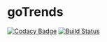 # goTrends
[![Codacy Badge](https://api.codacy.com/project/badge/Grade/c8bbf98332ec47b5bb7de5dcd66dd983)](https://www.codacy.com?utm_source=github.com&amp;utm_medium=referral&amp;utm_content=sedatcyalcin/goTrends&amp;utm_campaign=Badge_Grade) [![Build Status](https://travis-ci.com/sedatcyalcin/goTrends.svg?token=B1ZfpJrMG9aMs2beiuPu&branch=master)](https://travis-ci.com/sedatcyalcin/goTrends)
